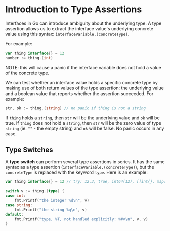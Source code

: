 # Introduction to Type Assertions

Interfaces in Go can introduce ambiguity about the underlying type.
A type assertion allows us to extract the interface value's underlying concrete value using this syntax: `interfaceVariable.(concreteType)`.

For example:

```go
var thing interface{} = 12
number := thing.(int)
```

NOTE: this will cause a panic if the interface variable does not hold a value of the concrete type.

We can test whether an interface value holds a specific concrete type by making use of both return values of the type assertion: the underlying value and a boolean value that reports whether the assertion succeeded.
For example:

```go
str, ok := thing.(string) // no panic if thing is not a string
```

If `thing` holds a `string`, then `str` will be the underlying value and `ok` will be true.
If `thing` does not hold a `string`, then `str` will be the zero value of type `string` (ie. `""` - the empty string) and `ok` will be false.
No panic occurs in any case.

## Type Switches

A **type switch** can perform several type assertions in series.
It has the same syntax as a type assertion (`interfaceVariable.(concreteType)`), but the `concreteType` is replaced with the keyword `type`.
Here is an example:

```go
var thing interface{} = 12 // try: 12.3, true, int64(12), []int{}, map[string]int{}

switch v := thing.(type) {
case int:
    fmt.Printf("the integer %d\n", v)
case string:
    fmt.Printf("the string %q\n", v)
default:
    fmt.Printf("type, %T, not handled explicitly: %#v\n", v, v)
}
```
